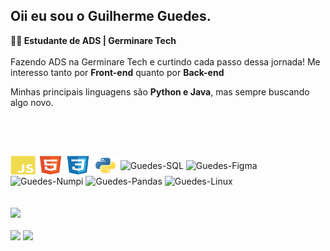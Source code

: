 ## Oii eu sou o Guilherme Guedes.

<p><b>👨‍💻 Estudante de ADS | Germinare Tech <br></b>
<br>
Fazendo ADS na Germinare Tech e curtindo cada passo dessa jornada! Me interesso tanto por <b>Front-end</b> quanto por <b>Back-end</b></p>

<p>Minhas principais linguagens são <b>Python e Java</b>, mas sempre buscando algo novo.</p>

<br>


##

<div style="display: inline_block"><br>
  <img align="center" alt="Guedes-Js" height="30" width="40" src="https://raw.githubusercontent.com/devicons/devicon/master/icons/javascript/javascript-plain.svg">
  <img align="center" alt="Guedes-HTML" height="30" width="40" src="https://raw.githubusercontent.com/devicons/devicon/master/icons/html5/html5-original.svg">
  <img align="center" alt="Guedes-CSS" height="30" width="40" src="https://raw.githubusercontent.com/devicons/devicon/master/icons/css3/css3-original.svg">
  <img align="center" alt="Guedes-Python" height="30" width="40" src="https://raw.githubusercontent.com/devicons/devicon/master/icons/python/python-original.svg">
  <img align="center" alt="Guedes-SQL" height="30" width="40" src="https://cdn.jsdelivr.net/gh/devicons/devicon@latest/icons/azuresqldatabase/azuresqldatabase-original.svg">
  <img align="center" alt="Guedes-Figma" height="30" width="40" src="https://cdn.jsdelivr.net/gh/devicons/devicon@latest/icons/figma/figma-original.svg">
  <img align="center" alt="Guedes-Numpi" height="30" width="40" src="https://cdn.jsdelivr.net/gh/devicons/devicon@latest/icons/numpy/numpy-original.svg">
  <img align="center" alt="Guedes-Pandas" height="30" width="40" src="https://cdn.jsdelivr.net/gh/devicons/devicon@latest/icons/pandas/pandas-original.svg">
  <img align="center" alt="Guedes-Linux" height="30" width="40" src="https://cdn.jsdelivr.net/gh/devicons/devicon@latest/icons/linux/linux-original.svg">
</div>

<br>
<br>

<div>
  <img height="180mm" src="https://github-readme-stats.vercel.app/api?username=GuedesTech&show_icons=true&theme=dark&include_all_commits=true&count_private=true"/>  
</div>

<br>

<div> 
  <a href="https://instagram.com/guedeesk" target="_blank"><img src="https://img.shields.io/badge/-Instagram-%23E4405F?style=for-the-badge&logo=instagram&logoColor=white" target="_blank"></a>
  <a href = "mailto:guilhermeguedes350@gmail.com"><img src="https://img.shields.io/badge/-Gmail-%23333?style=for-the-badge&logo=gmail&logoColor=white" target="_blank"></a>
</div>

